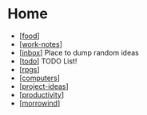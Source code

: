 # Home

- [[food]]
- [[work-notes]]
- [[inbox]] Place to dump random ideas
- [[todo]] TODO List!
- [[rpgs]]
- [[computers]]
- [[project-ideas]]
- [[productivity]]
- [[morrowind]]

[//begin]: # "Autogenerated link references for markdown compatibility"
[food]: food "Food"
[work-notes]: work-notes "Work Notes"
[inbox]: inbox "Inbox"
[todo]: todo "Todo"
[rpgs]: rpgs "RPGs"
[computers]: computers "Computers"
[project-ideas]: project-ideas "Project Ideas"
[productivity]: productivity "Productivity"
[morrowind]: morrowind "Morrowind"
[//end]: # "Autogenerated link references"
